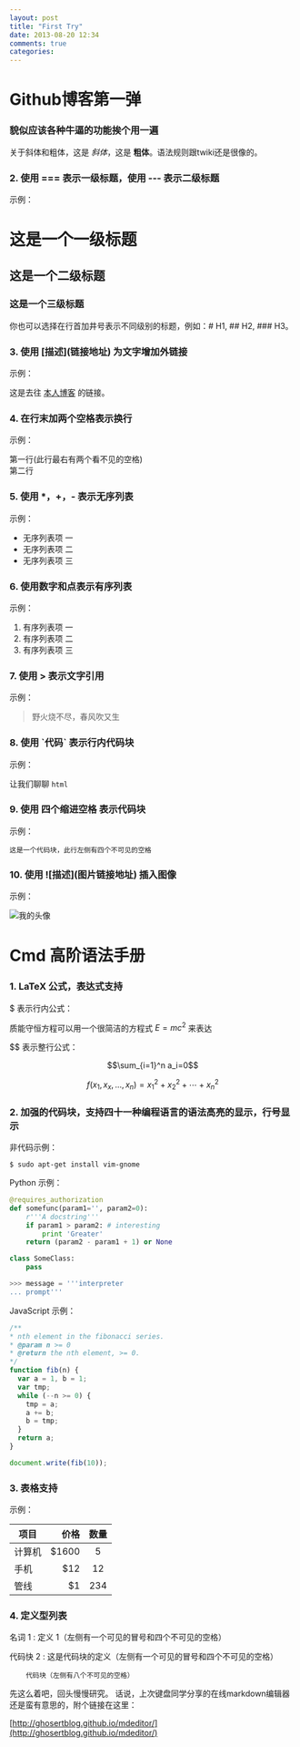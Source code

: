 ```yaml
---
layout: post
title: "First Try"
date: 2013-08-20 12:34
comments: true
categories: 
---
```

# Github博客第一弹

### 貌似应该各种牛逼的功能挨个用一遍

关于斜体和粗体，这是 *斜体*，这是 **粗体**。语法规则跟twiki还是很像的。
<!--more-->
### 2. 使用 === 表示一级标题，使用 --- 表示二级标题

示例：

这是一个一级标题
=

这是一个二级标题
--------------------------------------------------

### 这是一个三级标题

你也可以选择在行首加井号表示不同级别的标题，例如：# H1, ## H2, ### H3。

### 3. 使用 \[描述](链接地址) 为文字增加外链接

示例：

这是去往 [本人博客](http://ghosertblog.github.com) 的链接。

### 4. 在行末加两个空格表示换行

示例：

第一行(此行最右有两个看不见的空格)  
第二行

### 5. 使用 *，+，- 表示无序列表

示例：

- 无序列表项 一
- 无序列表项 二
- 无序列表项 三

### 6. 使用数字和点表示有序列表

示例：

1. 有序列表项 一
2. 有序列表项 二
3. 有序列表项 三

### 7. 使用 > 表示文字引用

示例：

> 野火烧不尽，春风吹又生

### 8. 使用 \`代码` 表示行内代码块

示例：

让我们聊聊 `html`

### 9.  使用 四个缩进空格 表示代码块

示例：

    这是一个代码块，此行左侧有四个不可见的空格

### 10.  使用 \!\[描述](图片链接地址) 插入图像

示例：

![我的头像](http://tp3.sinaimg.cn/2204681022/180/5606968568/1)

# Cmd 高阶语法手册

### 1. LaTeX 公式，表达式支持

$ 表示行内公式： 

质能守恒方程可以用一个很简洁的方程式 $E=mc^2$ 来表达

$$ 表示整行公式：

$$\sum_{i=1}^n a_i=0$$

$$f(x_1,x_x,\ldots,x_n) = x_1^2 + x_2^2 + \cdots + x_n^2 $$

### 2. 加强的代码块，支持四十一种编程语言的语法高亮的显示，行号显示

非代码示例：

```
$ sudo apt-get install vim-gnome
```

Python 示例：

```python
@requires_authorization
def somefunc(param1='', param2=0):
    r'''A docstring'''
    if param1 > param2: # interesting
        print 'Greater'
    return (param2 - param1 + 1) or None

class SomeClass:
    pass

>>> message = '''interpreter
... prompt'''
```

JavaScript 示例：

``` javascript
/**
* nth element in the fibonacci series.
* @param n >= 0
* @return the nth element, >= 0.
*/
function fib(n) {
  var a = 1, b = 1;
  var tmp;
  while (--n >= 0) {
    tmp = a;
    a += b;
    b = tmp;
  }
  return a;
}

document.write(fib(10));
```

### 3. 表格支持

示例：

| 项目        | 价格   |  数量  |
| --------   | -----:  | :----:  |
| 计算机     | $1600 |   5     |
| 手机        |   $12   |   12   |
| 管线        |    $1    |  234  |


### 4. 定义型列表

名词 1
:   定义 1（左侧有一个可见的冒号和四个不可见的空格）

代码快 2
:   这是代码块的定义（左侧有一个可见的冒号和四个不可见的空格）

        代码块（左侧有八个不可见的空格）

先这么着吧，回头慢慢研究。
话说，上次键盘同学分享的在线markdown编辑器还是蛮有意思的，附个链接在这里：

   [http://ghosertblog.github.io/mdeditor/](http://ghosertblog.github.io/mdeditor/)
